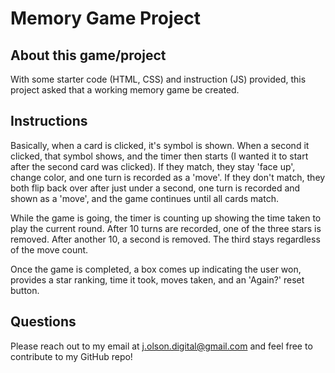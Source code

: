# Memory Game Project

## About this game/project

With some starter code (HTML, CSS) and instruction (JS) provided, this project asked that a working memory game be created.

## Instructions

Basically, when a card is clicked, it's symbol is shown. When a second it clicked, that symbol shows, and the timer then starts (I wanted it to start after the second card was clicked). If they match, they stay 'face up', change color, and one turn is recorded as a 'move'. If they don't match, they both flip back over after just under a second, one turn is recorded and shown as a 'move', and the game continues until all cards match.

While the game is going, the timer is counting up showing the time taken to play the current round. After 10 turns are recorded, one of the three stars is removed. After another 10, a second is removed. The third stays regardless of the move count.

Once the game is completed, a box comes up indicating the user won, provides a star ranking, time it took, moves taken, and an 'Again?' reset button.

## Questions

Please reach out to my email at j.olson.digital@gmail.com and feel free to contribute to my GitHub repo!